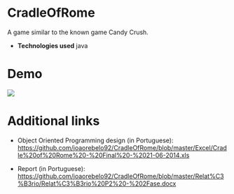 # CradleOfRome


A game similar to the known game Candy Crush.

* **Technologies used** java

# Demo
![](screen/demo.gif)

# Additional links

* Object Oriented Programming design (in Portuguese): https://github.com/joaorebelo92/CradleOfRome/blob/master/Excel/Cradle%20of%20Rome%20-%20Final%20-%2021-06-2014.xls

* Report (in Portuguese): https://github.com/joaorebelo92/CradleOfRome/blob/master/Relat%C3%B3rio/Relat%C3%B3rio%20P2%20-%202Fase.docx
